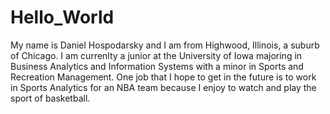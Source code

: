 # Hello_World

My name is Daniel Hospodarsky and I am from Highwood, Illinois, a suburb of Chicago. I am currenlty a junior at the University of Iowa majoring in Business Analytics and Information Systems with a minor in Sports and Recreation Management. One job that I hope to get in the future is to work in Sports Analytics for an NBA team because I enjoy to watch and play the sport of basketball.
